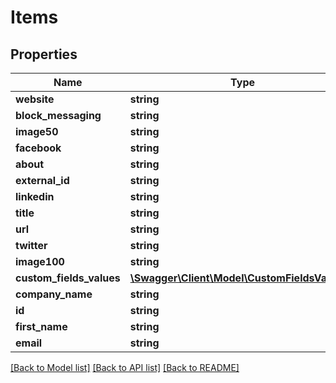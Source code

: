 # Items

## Properties
Name | Type | Description | Notes
------------ | ------------- | ------------- | -------------
**website** | **string** |  | [optional] 
**block_messaging** | **string** |  | [optional] 
**image50** | **string** |  | [optional] 
**facebook** | **string** |  | [optional] 
**about** | **string** |  | [optional] 
**external_id** | **string** |  | [optional] 
**linkedin** | **string** |  | [optional] 
**title** | **string** |  | [optional] 
**url** | **string** |  | [optional] 
**twitter** | **string** |  | [optional] 
**image100** | **string** |  | [optional] 
**custom_fields_values** | [**\Swagger\Client\Model\CustomFieldsValues[]**](CustomFieldsValues.md) |  | [optional] 
**company_name** | **string** |  | [optional] 
**id** | **string** |  | [optional] 
**first_name** | **string** |  | [optional] 
**email** | **string** |  | [optional] 

[[Back to Model list]](../README.md#documentation-for-models) [[Back to API list]](../README.md#documentation-for-api-endpoints) [[Back to README]](../README.md)


